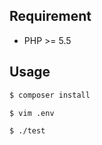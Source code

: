 ## Requirement

- PHP >= 5.5

## Usage

```bash
$ composer install
```

```bash
$ vim .env
```

```bash
$ ./test
```